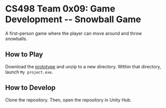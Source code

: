 # CS498 Team 0x09: Game Development -- Snowball Game
A first-person game where the player can move around and throw snowballs.

## How to Play
Download the [prototype](https://github.com/wallstreetspeculator87/cs498-game/releases/tag/prototype) and unzip to a new directory. Within that directory, launch `My project.exe`.

## How to Develop
Clone the repository. Then, open the repository in Unity Hub.
